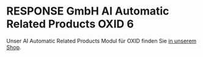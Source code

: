 # RESPONSE GmbH AI Automatic Related Products OXID 6

Unser AI Automatic Related Products Modul für OXID finden Sie [in unserem Shop](https://www.responsecommerce.de/OXID-Module/AI-Automatic-Related-Products.html).
